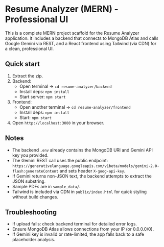 # Resume Analyzer (MERN) - Professional UI

This is a complete MERN project scaffold for the Resume Analyzer application.
It includes a backend that connects to MongoDB Atlas and calls Google Gemini via REST,
and a React frontend using Tailwind (via CDN) for a clean, professional UI.

## Quick start

1. Extract the zip.
2. Backend:
   - Open terminal -> `cd resume-analyzer/backend`
   - Install deps: `npm install`
   - Start server: `npm start`
3. Frontend:
   - Open another terminal -> `cd resume-analyzer/frontend`
   - Install deps: `npm install`
   - Start: `npm start`
4. Open `http://localhost:3000` in your browser.

## Notes
- The backend `.env` already contains the MongoDB URI and Gemini API key you provided.
- The Gemini REST call uses the public endpoint:
  `https://generativelanguage.googleapis.com/v1beta/models/gemini-2.0-flash:generateContent`
  and sets header `X-goog-api-key`.
- If Gemini returns non-JSON text, the backend attempts to extract the JSON substring.
- Sample PDFs are in `sample_data/`.
- Tailwind is included via CDN in `public/index.html` for quick styling without build changes.

## Troubleshooting
- If upload fails: check backend terminal for detailed error logs.
- Ensure MongoDB Atlas allows connections from your IP (or 0.0.0.0/0).
- If Gemini key is invalid or rate-limited, the app falls back to a safe placeholder analysis.

